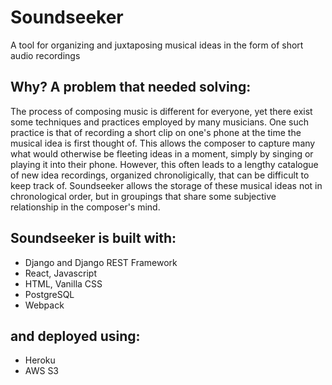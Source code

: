 # Soundseeker
A tool for organizing and juxtaposing musical ideas in the form of short audio recordings

## Why? A problem that needed solving:

The process of composing music is different for everyone, yet there exist some techniques and practices employed by many musicians. One such practice is that of recording a short clip on one's phone at the time the musical idea is first thought of. This allows the composer to capture many what would otherwise be fleeting ideas in a moment, simply by singing or playing it into their phone. However, this often leads to a lengthy catalogue of new idea recordings, organized chronoligically, that can be difficult to keep track of. Soundseeker allows the storage of these musical ideas not in chronological order, but in groupings that share some subjective relationship in the composer's mind.

## Soundseeker is built with:
- Django and Django REST Framework
- React, Javascript
- HTML, Vanilla CSS
- PostgreSQL
- Webpack

## and deployed using:
- Heroku
- AWS S3
